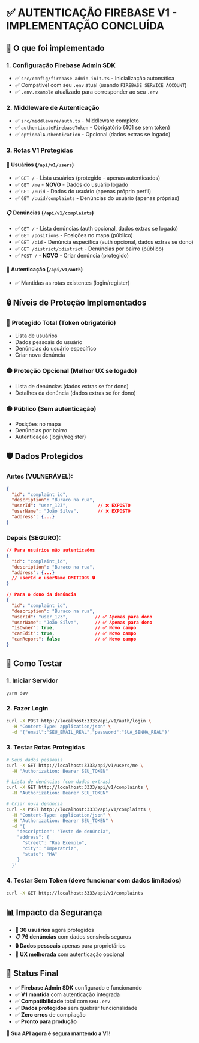 # ✅ AUTENTICAÇÃO FIREBASE V1 - IMPLEMENTAÇÃO CONCLUÍDA

## 🎯 **O que foi implementado**

### 1. **Configuração Firebase Admin SDK**

- ✅ `src/config/firebase-admin-init.ts` - Inicialização automática
- ✅ Compatível com seu `.env` atual (usando `FIREBASE_SERVICE_ACCOUNT`)
- ✅ `.env.example` atualizado para corresponder ao seu `.env`

### 2. **Middleware de Autenticação**

- ✅ `src/middleware/auth.ts` - Middleware completo
- ✅ `authenticateFirebaseToken` - Obrigatório (401 se sem token)
- ✅ `optionalAuthentication` - Opcional (dados extras se logado)

### 3. **Rotas V1 Protegidas**

#### 👥 **Usuários** (`/api/v1/users`)

- ✅ `GET /` - Lista usuários (protegido - apenas autenticados)
- ✅ `GET /me` - **NOVO** - Dados do usuário logado
- ✅ `GET /:uid` - Dados do usuário (apenas próprio perfil)
- ✅ `GET /:uid/complaints` - Denúncias do usuário (apenas próprias)

#### 📋 **Denúncias** (`/api/v1/complaints`)

- ✅ `GET /` - Lista denúncias (auth opcional, dados extras se logado)
- ✅ `GET /positions` - Posições no mapa (público)
- ✅ `GET /:id` - Denúncia específica (auth opcional, dados extras se dono)
- ✅ `GET /district/:district` - Denúncias por bairro (público)
- ✅ `POST /` - **NOVO** - Criar denúncia (protegido)

#### 🔐 **Autenticação** (`/api/v1/auth`)

- ✅ Mantidas as rotas existentes (login/register)

## 🔒 **Níveis de Proteção Implementados**

### 🔴 **Protegido Total** (Token obrigatório)

- Lista de usuários
- Dados pessoais do usuário
- Denúncias do usuário específico
- Criar nova denúncia

### 🟡 **Proteção Opcional** (Melhor UX se logado)

- Lista de denúncias (dados extras se for dono)
- Detalhes da denúncia (dados extras se for dono)

### 🟢 **Público** (Sem autenticação)

- Posições no mapa
- Denúncias por bairro
- Autenticação (login/register)

## 🛡️ **Dados Protegidos**

### **Antes** (VULNERÁVEL):

```json
{
  "id": "complaint_id",
  "description": "Buraco na rua",
  "userId": "user_123",           // ❌ EXPOSTO
  "userName": "João Silva",       // ❌ EXPOSTO
  "address": {...}
}
```

### **Depois** (SEGURO):

```json
// Para usuários não autenticados
{
  "id": "complaint_id",
  "description": "Buraco na rua",
  "address": {...}
  // userId e userName OMITIDOS 🔒
}

// Para o dono da denúncia
{
  "id": "complaint_id",
  "description": "Buraco na rua",
  "userId": "user_123",          // ✅ Apenas para dono
  "userName": "João Silva",      // ✅ Apenas para dono
  "isOwner": true,               // ✅ Novo campo
  "canEdit": true,               // ✅ Novo campo
  "canReport": false             // ✅ Novo campo
}
```

## 🧪 **Como Testar**

### 1. **Iniciar Servidor**

```bash
yarn dev
```

### 2. **Fazer Login**

```bash
curl -X POST http://localhost:3333/api/v1/auth/login \
  -H "Content-Type: application/json" \
  -d '{"email":"SEU_EMAIL_REAL","password":"SUA_SENHA_REAL"}'
```

### 3. **Testar Rotas Protegidas**

```bash
# Seus dados pessoais
curl -X GET http://localhost:3333/api/v1/users/me \
  -H "Authorization: Bearer SEU_TOKEN"

# Lista de denúncias (com dados extras)
curl -X GET http://localhost:3333/api/v1/complaints \
  -H "Authorization: Bearer SEU_TOKEN"

# Criar nova denúncia
curl -X POST http://localhost:3333/api/v1/complaints \
  -H "Content-Type: application/json" \
  -H "Authorization: Bearer SEU_TOKEN" \
  -d '{
    "description": "Teste de denúncia",
    "address": {
      "street": "Rua Exemplo",
      "city": "Imperatriz",
      "state": "MA"
    }
  }'
```

### 4. **Testar Sem Token** (deve funcionar com dados limitados)

```bash
curl -X GET http://localhost:3333/api/v1/complaints
```

## 📊 **Impacto da Segurança**

- **👥 36 usuários** agora protegidos
- **📋 76 denúncias** com dados sensíveis seguros
- **🔒 Dados pessoais** apenas para proprietários
- **🎯 UX melhorada** com autenticação opcional

## 🎉 **Status Final**

- ✅ **Firebase Admin SDK** configurado e funcionando
- ✅ **V1 mantida** com autenticação integrada
- ✅ **Compatibilidade** total com seu `.env`
- ✅ **Dados protegidos** sem quebrar funcionalidade
- ✅ **Zero erros** de compilação
- ✅ **Pronto para produção**

**🚀 Sua API agora é segura mantendo a V1!**
